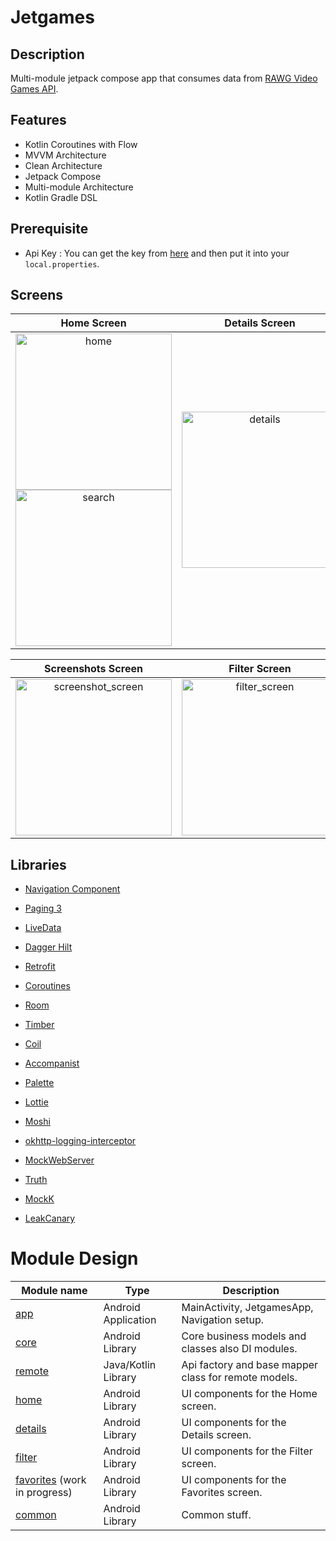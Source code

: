 # Jetgames

## Description
Multi-module jetpack compose app that consumes data from [RAWG Video Games API](https://rawg.io/apidocs).

## Features

* Kotlin Coroutines with Flow
* MVVM Architecture
* Clean Architecture 
* Jetpack Compose
* Multi-module Architecture
* Kotlin Gradle DSL

## Prerequisite
- Api Key : You can get the key from [here](https://rawg.io/apidocs) and then put it into your `local.properties`.

## Screens

|                      Home Screen                        |                    Details Screen                   |
| :----------------------------------------------------:  | :-------------------------------------------------: |
|<img src="art/games_home.gif" alt="home" width="250"/> <img src="art/games_search.gif" alt="search" width="250"/>   | <img src="art/games_detail.gif" alt="details" width="250"/>|

|             Screenshots Screen              |                Filter Screen                | 
| :-----------------------------------------: | :-----------------------------------------: |                           
|<img src="art/games_screenshot.gif" alt="screenshot_screen" width="250"/> | <img src="art/filter.gif" alt="filter_screen" width="250"/> |

## Libraries

* [Navigation Component](https://developer.android.com/guide/navigation/navigation-getting-started)

* [Paging 3](https://developer.android.com/topic/libraries/architecture/paging/v3-overview)

* [LiveData](https://developer.android.com/jetpack/androidx/releases/lifecycle)

* [Dagger Hilt](https://dagger.dev/hilt/)

* [Retrofit](https://square.github.io/retrofit/)

* [Coroutines](https://github.com/Kotlin/kotlinx.coroutines)

* [Room](https://developer.android.com/training/data-storage/room)

* [Timber](https://github.com/JakeWharton/timber)

* [Coil](https://coil-kt.github.io/coil/)

* [Accompanist](https://github.com/google/accompanist)

* [Palette](https://developer.android.com/jetpack/androidx/releases/palette)

* [Lottie](https://github.com/airbnb/lottie/blob/master/android-compose.md)

* [Moshi](https://github.com/square/moshi)

* [okhttp-logging-interceptor](https://github.com/square/okhttp/blob/master/okhttp-logging-interceptor/README.md)

* [MockWebServer](https://github.com/square/okhttp/tree/master/mockwebserver)

* [Truth](https://truth.dev/)

* [MockK](https://mockk.io/ANDROID.html)

* [LeakCanary](https://square.github.io/leakcanary/)

# Module Design

| Module name        | Type                 | Description                                                      |
| -------------      | -------------        | -------------                                                    |
| [app](/app/)       | Android Application  | MainActivity, JetgamesApp, Navigation setup.                |
| [core](/core/)     | Android Library | Core business models and classes also DI modules.                                |
| [remote](/remote/) | Java/Kotlin Library  | Api factory and base mapper class for remote models.            |
| [home](/home/)     | Android Library      | UI components for the Home screen.                                      |
| [details](/details/) | Android Library    | UI components for the Details screen.                           |
| [filter](/filter/) | Android Library      | UI components for the Filter screen.                         |
| [favorites](/favorites/) (work in progress)  | Android Library   | UI components for the Favorites screen.                         |
| [common](/common/) | Android Library      | Common stuff.                                              |
